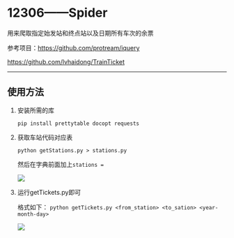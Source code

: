 # 12306——Spider

用来爬取指定始发站和终点站以及日期所有车次的余票

参考项目：https://github.com/protream/iquery

https://github.com/lvhaidong/TrainTicket

---
使用方法
---

 1. 安装所需的库

    `pip install prettytable docopt requests`

 2. 获取车站代码对应表

    `python getStations.py > stations.py`

    然后在字典前面加上`stations = `

    ![](https://github.com/jinhuiphy/Spider/blob/master/12306Spider/pictures/stations.png)

 3. 运行getTickets.py即可

    格式如下： 
    `python getTickets.py <from_station> <to_sation> <year-month-day>`

    ![](https://github.com/jinhuiphy/Spider/blob/master/12306Spider/pictures/tickets.png)







